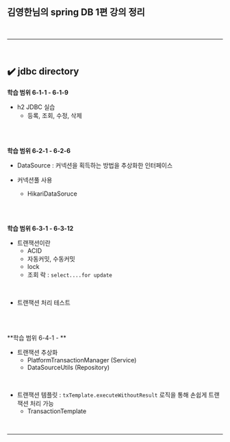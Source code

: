 ## 김영한님의 spring DB 1편 강의 정리
<br>
<hr>
<br>

## ✔️ jdbc directory
**학습 범위 6-1-1 - 6-1-9**
- h2 JDBC 실습
  - 등록, 조회, 수정, 삭제
<br>
<br>

**학습 범위 6-2-1 - 6-2-6**
- DataSource : 커넥션을 획득하는 방법을 추상화한 인터페이스

- 커넥션풀 사용
  - HikariDataSoruce
<br>
<br>

**학습 범위 6-3-1 - 6-3-12**
- 트랜잭션이란
  - ACID
  - 자동커밋, 수동커밋
  - lock
  - 조회 락 : `select....for update`
<br>

- 트랜잭션 처리 테스트
<br>
<br>

**학습 범위 6-4-1 - **
- 트랜잭션 추상화
  - PlatformTransactionManager (Service)
  - DataSourceUtils (Repository)
<br>

- 트랜잭션 템플릿 : `txTemplate.executeWithoutResult` 로직을 통해 손쉽게 트랜잭션 처리 가능
  - TransactionTemplate

<br>
<hr>
<br>



